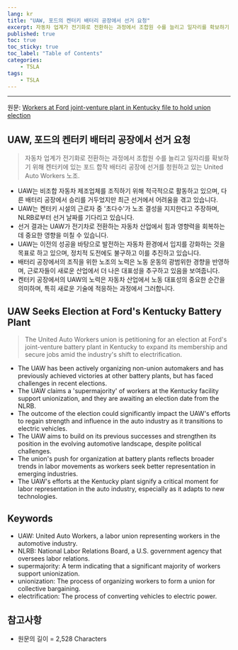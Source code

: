 ```yaml
---
lang: kr
title: "UAW, 포드의 켄터키 배터리 공장에서 선거 요청"
excerpt: 자동차 업계가 전기화로 전환하는 과정에서 조합원 수를 늘리고 일자리를 확보하기 위해 켄터키에 있는 포드 합작 배터리 공장에 선거를 청원하고 있는 United Auto Workers 노조.
published: true
toc: true
toc_sticky: true
toc_label: "Table of Contents"
categories:
    - TSLA
tags:
    - TSLA
---
```


---

  원문: [Workers at Ford joint-venture plant in Kentucky file to hold union election](https://www.investing.com/news/stock-market-news/workers-at-ford-jointventure-plant-in-kentucky-file-to-hold-union-election-3803488)

## UAW, 포드의 켄터키 배터리 공장에서 선거 요청

> 자동차 업계가 전기화로 전환하는 과정에서 조합원 수를 늘리고 일자리를 확보하기 위해 켄터키에 있는 포드 합작 배터리 공장에 선거를 청원하고 있는 United Auto Workers 노조.


- UAW는 비조합 자동차 제조업체를 조직하기 위해 적극적으로 활동하고 있으며, 다른 배터리 공장에서 승리를 거두었지만 최근 선거에서 어려움을 겪고 있습니다.
- UAW는 켄터키 시설의 근로자 중 '초다수'가 노조 결성을 지지한다고 주장하며, NLRB로부터 선거 날짜를 기다리고 있습니다.
- 선거 결과는 UAW가 전기차로 전환하는 자동차 산업에서 힘과 영향력을 회복하는 데 중요한 영향을 미칠 수 있습니다.
- UAW는 이전의 성공을 바탕으로 발전하는 자동차 환경에서 입지를 강화하는 것을 목표로 하고 있으며, 정치적 도전에도 불구하고 이를 추진하고 있습니다.
- 배터리 공장에서의 조직을 위한 노조의 노력은 노동 운동의 광범위한 경향을 반영하며, 근로자들이 새로운 산업에서 더 나은 대표성을 추구하고 있음을 보여줍니다.
- 켄터키 공장에서의 UAW의 노력은 자동차 산업에서 노동 대표성의 중요한 순간을 의미하며, 특히 새로운 기술에 적응하는 과정에서 그러합니다.

## UAW Seeks Election at Ford's Kentucky Battery Plant

> The United Auto Workers union is petitioning for an election at Ford's joint-venture battery plant in Kentucky to expand its membership and secure jobs amid the industry's shift to electrification.


- The UAW has been actively organizing non-union automakers and has previously achieved victories at other battery plants, but has faced challenges in recent elections.
- The UAW claims a 'supermajority' of workers at the Kentucky facility support unionization, and they are awaiting an election date from the NLRB.
- The outcome of the election could significantly impact the UAW's efforts to regain strength and influence in the auto industry as it transitions to electric vehicles.
- The UAW aims to build on its previous successes and strengthen its position in the evolving automotive landscape, despite political challenges.
- The union's push for organization at battery plants reflects broader trends in labor movements as workers seek better representation in emerging industries.
- The UAW's efforts at the Kentucky plant signify a critical moment for labor representation in the auto industry, especially as it adapts to new technologies.

## Keywords

- UAW: United Auto Workers, a labor union representing workers in the automotive industry.
- NLRB: National Labor Relations Board, a U.S. government agency that oversees labor relations.
- supermajority: A term indicating that a significant majority of workers support unionization.
- unionization: The process of organizing workers to form a union for collective bargaining.
- electrification: The process of converting vehicles to electric power.

## 참고사항

- 원문의 길이 = 2,528 Characters

